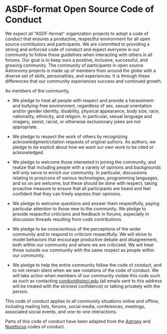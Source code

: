 # ASDF-format Open Source Code of Conduct

We expect all "ASDF-format" organization projects to adopt a code of conduct
that ensures a productive, respectful environment for all open source
contributors and participants. We are committed to providing a strong and
enforced code of conduct and expect everyone in our community to follow these
guidelines when interacting with others in all forums. Our goal is to keep ours
a positive, inclusive, successful, and growing community. The community of
participants in open source Astronomy projects is made up of members from around
the globe with a diverse set of skills, personalities, and experiences. It is
through these differences that our community experiences success and continued
growth.


As members of the community,

- We pledge to treat all people with respect and provide a harassment- and
  bullying-free environment, regardless of sex, sexual orientation and/or gender
  identity, disability, physical appearance, body size, race, nationality,
  ethnicity, and religion. In particular, sexual language and imagery, sexist,
  racist, or otherwise exclusionary jokes are not appropriate.

- We pledge to respect the work of others by recognizing acknowledgment/citation
  requests of original authors. As authors, we pledge to be explicit about how
  we want our own work to be cited or acknowledged.

- We pledge to welcome those interested in joining the community, and realize
  that including people with a variety of opinions and backgrounds will only
  serve to enrich our community. In particular, discussions relating to
  pros/cons of various technologies, programming languages, and so on are
  welcome, but these should be done with respect, taking proactive measure to
  ensure that all participants are heard and feel confident that they can freely
  express their opinions.

- We pledge to welcome questions and answer them respectfully, paying particular
  attention to those new to the community. We pledge to provide respectful
  criticisms and feedback in forums, especially in discussion threads resulting
  from code contributions.

- We pledge to be conscientious of the perceptions of the wider community and to
  respond to criticism respectfully. We will strive to model behaviors that
  encourage productive debate and disagreement, both within our community and
  where we are criticized. We will treat those outside our community with the
  same respect as people within our community.

- We pledge to help the entire community follow the code of conduct, and to not
  remain silent when we see violations of the code of conduct. We will take
  action when members of our community violate this code such as such as
  contacting conduct@stsci.edu (all emails sent to this address will be treated
  with the strictest confidence) or talking privately with the person.

This code of conduct applies to all community situations online and offline,
including mailing lists, forums, social media, conferences, meetings, associated
social events, and one-to-one interactions.

Parts of this code of conduct have been adapted from the
[Astropy](http://www.astropy.org/code_of_conduct.html)
and [Numfocus](https://www.numfocus.org/about/code-of-conduct/)
codes of conduct.
